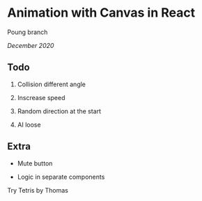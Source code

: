 # Animation with Canvas in React

Poung branch

*December 2020*

## Todo

1. Collision different angle

2. Inscrease speed

3. Random direction at the start

4. AI loose

## Extra

- Mute button

- Logic in separate components

Try Tetris by Thomas